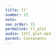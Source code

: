 ```yaml
---
title: tl’
number: 15
note: 
nav_order: 15
permalink: tl_glot
audio: 15tl_glot.mp3
parent: Consonants
---
```

